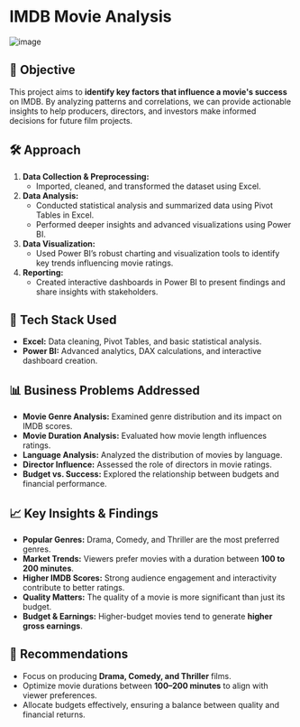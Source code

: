 # IMDB Movie Analysis
![image](https://github.com/user-attachments/assets/df195573-cbe0-4f39-b059-4caa9aadcd3b)

## 📌 Objective
This project aims to **identify key factors that influence a movie's success** on IMDB. By analyzing patterns and correlations, we can provide actionable insights to help producers, directors, and investors make informed decisions for future film projects.

## 🛠️ Approach

1. **Data Collection & Preprocessing:**  
   - Imported, cleaned, and transformed the dataset using Excel.  
2. **Data Analysis:**  
   - Conducted statistical analysis and summarized data using Pivot Tables in Excel.  
   - Performed deeper insights and advanced visualizations using Power BI.  
3. **Data Visualization:**  
   - Used Power BI’s robust charting and visualization tools to identify key trends influencing movie ratings.  
4. **Reporting:**  
   - Created interactive dashboards in Power BI to present findings and share insights with stakeholders.  

## 🔧 Tech Stack Used  
- **Excel:** Data cleaning, Pivot Tables, and basic statistical analysis.  
- **Power BI:** Advanced analytics, DAX calculations, and interactive dashboard creation.  

## 📊 Business Problems Addressed
- **Movie Genre Analysis:** Examined genre distribution and its impact on IMDB scores.  
- **Movie Duration Analysis:** Evaluated how movie length influences ratings.  
- **Language Analysis:** Analyzed the distribution of movies by language.  
- **Director Influence:** Assessed the role of directors in movie ratings.  
- **Budget vs. Success:** Explored the relationship between budgets and financial performance.  

## 📈 Key Insights & Findings  
- **Popular Genres:** Drama, Comedy, and Thriller are the most preferred genres.  
- **Market Trends:** Viewers prefer movies with a duration between **100 to 200 minutes**.  
- **Higher IMDB Scores:** Strong audience engagement and interactivity contribute to better ratings.  
- **Quality Matters:** The quality of a movie is more significant than just its budget.  
- **Budget & Earnings:** Higher-budget movies tend to generate **higher gross earnings**.  

## 🎯 Recommendations 
- Focus on producing **Drama, Comedy, and Thriller** films.  
- Optimize movie durations between **100–200 minutes** to align with viewer preferences.    
- Allocate budgets effectively, ensuring a balance between quality and financial returns.  


